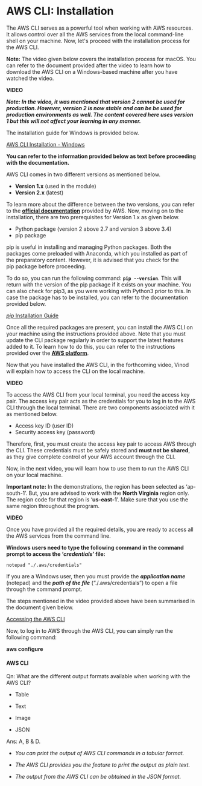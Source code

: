 # AWS CLI: Installation

The AWS CLI serves as a powerful tool when working with AWS resources. It allows control over all the AWS services from the local command-line shell on your machine. Now, let's proceed with the installation process for the AWS CLI.

**Note:** The video given below covers the installation process for macOS. You can refer to the document provided after the video to learn how to download the AWS CLI on a Windows-based machine after you have watched the video.

**VIDEO**

_**Note: In the video, it was mentioned that version 2 cannot be used for production. However, version 2 is now stable and can be be used for production environments as well. The content covered here uses version 1 but this will not affect your learning in any manner.**_

The installation guide for Windows is provided below.

[AWS CLI Installation - Windows](Docs/AWS?AWS_CLI_Installation-Windows.pdf)

**You can refer to the information provided below as text before proceeding with the documentation.**

AWS CLI comes in two different versions as mentioned below.

- **Version 1.x** (used in the module)
- **Version 2.x** (latest)

To learn more about the difference between the two versions, you can refer to the **[official documentation](https://docs.aws.amazon.com/cli/latest/userguide/cliv2-migration.html)** provided by AWS. Now, moving on to the installation, there are two prerequisites for Version 1.x as given below.

- Python package (version 2 above 2.7 and version 3 above 3.4)
- pip package

pip is useful in installing and managing Python packages. Both the packages come preloaded with Anaconda, which you installed as part of the preparatory content. However, it is advised that you check for the pip package before proceeding.

To do so, you can run the following command: **`pip --version`**. This will return with the version of the pip package if it exists on your machine. You can also check for pip3, as you were working with Python3 prior to this. In case the package has to be installed, you can refer to the documentation provided below.

[_pip_ Installation Guide](PIP_Installation_Guide.pdf)

Once all the required packages are present, you can install the AWS CLI on your machine using the instructions provided above. Note that you must update the CLI package regularly in order to support the latest features added to it. To learn how to do this, you can refer to the instructions provided over the **[AWS platform](https://docs.aws.amazon.com/cli/latest/userguide/getting-started-install.html)**.

Now that you have installed the AWS CLI, in the forthcoming video, Vinod will explain how to access the CLI on the local machine.

**VIDEO**

To access the AWS CLI from your local terminal, you need the access key pair. The access key pair acts as the credentials for you to log in to the AWS CLI through the local terminal. There are two components associated with it as mentioned below.

- Access key ID (user ID)
- Security access key (password)

Therefore, first, you must create the access key pair to access AWS through the CLI. These credentials must be safely stored and **must not be shared**, as they give complete control of your AWS account through the CLI.

Now, in the next video, you will learn how to use them to run the AWS CLI on your local machine.

**Important note:** In the demonstrations, the region has been selected as ‘ap-south-1’. But, you are advised to work with the **North Virginia** region only. The region code for that region is ‘**us-east-1**’. Make sure that you use the same region throughout the program.

**VIDEO**

Once you have provided all the required details, you are ready to access all the AWS services from the command line.

**Windows users need to type the following command in the command prompt to access the ‘_credentials_’ file:**

`notepad "./.aws/credentials"`

If you are a Windows user, then you must provide the _**application name**_ (notepad) and the _**path of the file**_ (“./.aws/credentials”) to open a file through the command prompt.

The steps mentioned in the video provided above have been summarised in the document given below.

[Accessing the AWS CLI](Accessing_AWS_CLI.pdf)

Now, to log in to AWS through the AWS CLI, you can simply run the following command:

**aws configure**

#### AWS CLI

Qn: What are the different output formats available when working with the AWS CLI?

- Table

- Text

- Image

- JSON

Ans: A, B & D.

- _You can print the output of AWS CLI commands in a tabular format._

- _The AWS CLI provides you the feature to print the output as plain text._

- _The output from the AWS CLI can be obtained in the JSON format._
